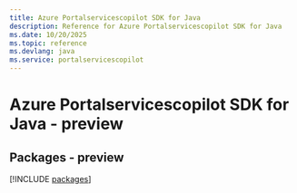```yaml
---
title: Azure Portalservicescopilot SDK for Java
description: Reference for Azure Portalservicescopilot SDK for Java
ms.date: 10/20/2025
ms.topic: reference
ms.devlang: java
ms.service: portalservicescopilot
---
```

# Azure Portalservicescopilot SDK for Java - preview
## Packages - preview
[!INCLUDE [packages](portalservicescopilot-index.md)]